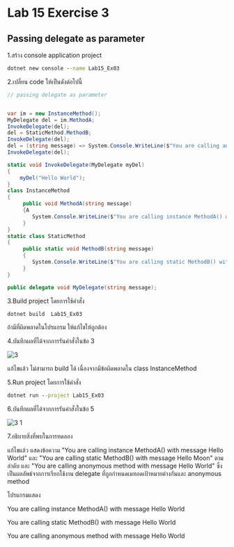 # Lab 15 Exercise 3

## Passing delegate as parameter

1.สร้าง console application project

```cmd
dotnet new console --name Lab15_Ex03
```

2.เปลี่ยน code ให้เป็นดังต่อไปนี้

```cs
// passing delegate as parameter


var im = new InstanceMethod();
MyDelegate del = im.MethodA;
InvokeDelegate(del);
del = StaticMethod.MethodB;
InvokeDelegate(del);
del = (string message) => System.Console.WriteLine($"You are calling anonymous method with message {message}");
InvokeDelegate(del);

static void InvokeDelegate(MyDelegate myDel)
{
    myDel("Hello World");
}
class InstanceMethod
{
     public void MethodA(string message)
     {A
        System.Console.WriteLine($"You are calling instance MethodA() with message {message}");
     }
}
static class StaticMethod
{
     public static void MethodB(string message)
     {
        System.Console.WriteLine($"You are calling static MethodB() with message {message}");
     }
}

public delegate void MyDelegate(string message);
```

3.Build project โดยการใช้คำสั่ง

```cmd
dotnet build  Lab15_Ex03
```

ถ้ามีที่ผิดพลาดในโปรแกรม ให้แก้ไขให้ถูกต้อง

4.บันทึกผลที่ได้จากการรันคำสั่งในข้อ 3

![3](https://github.com/Siriratda/03376836-OOP-2566-Lab-15/assets/144195995/8cb3de60-0025-42c7-a9bd-fac03c179532)

แก้ไขแล้ว ไม่สามารถ build ได้ เนื่องจากมีข้อผิดพลาดใน class InstanceMethod

5.Run project โดยการใช้คำสั่ง

```cmd
dotnet run --project Lab15_Ex03
```

6.บันทึกผลที่ได้จากการรันคำสั่งในข้อ 5

![3 1](https://github.com/Siriratda/03376836-OOP-2566-Lab-15/assets/144195995/bd781b98-1dcb-492f-9dd8-855ff07f9d1f)

7.อธิบายสิ่งที่พบในการทดลอง

แก้ไขแล้ว แสดงข้อความ "You are calling instance MethodA() with message Hello World" และ "You are calling static MethodB() with message Hello Moon" ตามลำดับ และ "You are calling anonymous method with message Hello World" ซึ่งเป็นผลลัพธ์จากการเรียกใช้งาน delegate ที่ถูกกำหนดเมทอดเป้าหมายต่างกันและ anonymous method

โปรแกรมแสดง

You are calling instance MethodA() with message Hello World

You are calling static MethodB() with message Hello World

You are calling anonymous method with message Hello World
